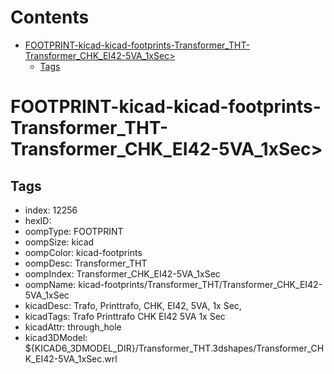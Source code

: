 



Contents
========

* [FOOTPRINT-kicad-kicad-footprints-Transformer_THT-Transformer_CHK_EI42-5VA_1xSec>](#footprint-kicad-kicad-footprints-transformer_tht-transformer_chk_ei42-5va_1xsec)
	* [Tags](#tags)

# FOOTPRINT-kicad-kicad-footprints-Transformer_THT-Transformer_CHK_EI42-5VA_1xSec>

## Tags

- index: 12256
- hexID: 
- oompType: FOOTPRINT
- oompSize: kicad
- oompColor: kicad-footprints
- oompDesc: Transformer_THT
- oompIndex: Transformer_CHK_EI42-5VA_1xSec
- oompName: kicad-footprints/Transformer_THT/Transformer_CHK_EI42-5VA_1xSec
- kicadDesc: Trafo, Printtrafo, CHK, EI42, 5VA, 1x Sec,
- kicadTags: Trafo Printtrafo CHK EI42 5VA 1x Sec
- kicadAttr: through_hole
- kicad3DModel: ${KICAD6_3DMODEL_DIR}/Transformer_THT.3dshapes/Transformer_CHK_EI42-5VA_1xSec.wrl
